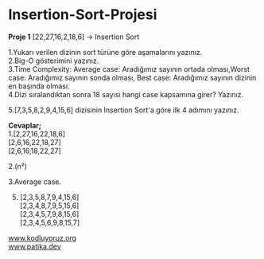 # Insertion-Sort-Projesi
**Proje 1**
[22,27,16,2,18,6] -> Insertion Sort  

1.Yukarı verilen dizinin sort türüne göre aşamalarını yazınız.  
2.Big-O gösterimini yazınız.  
3.Time Complexity: Average case: Aradığımız sayının ortada olması,Worst case: Aradığımız sayının sonda olması, Best case: Aradığımız sayının dizinin en başında olması.  
4.Dizi sıralandıktan sonra 18 sayısı hangi case kapsamına girer? Yazınız.  

5.[7,3,5,8,2,9,4,15,6] dizisinin Insertion Sort'a göre ilk 4 adımını yazınız.  

**Cevaplar;**  
1.[2,27,16,22,18,6]  
[2,6,16,22,18,27]  
[2,6,16,18,22,27]  

2.(n²)  

3.Average case.  

5. [2,3,5,8,7,9,4,15,6]  
[2,3,4,8,7,9,5,15,6]  
[2,3,4,5,7,9,8,15,6]  
[2,3,4,5,6,9,8,15,7]  

www.kodluyoruz.org   
www.patika.dev

